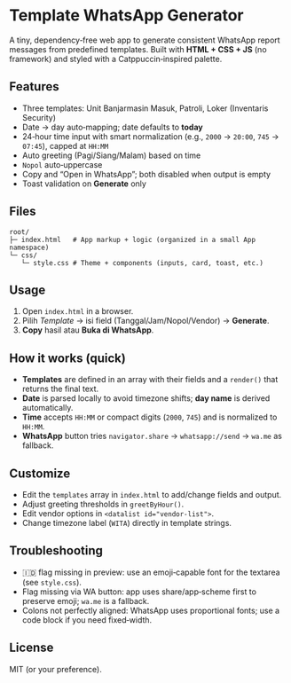 # Template WhatsApp Generator

A tiny, dependency‑free web app to generate consistent WhatsApp report messages from predefined templates. Built with **HTML + CSS + JS** (no framework) and styled with a Catppuccin‑inspired palette.

## Features

- Three templates: Unit Banjarmasin Masuk, Patroli, Loker (Inventaris Security)
- Date → day auto‑mapping; date defaults to **today**
- 24‑hour time input with smart normalization (e.g., `2000` → `20:00`, `745` → `07:45`), capped at `HH:MM`
- Auto greeting (Pagi/Siang/Malam) based on time
- `Nopol` auto‑uppercase
- Copy and “Open in WhatsApp”; both disabled when output is empty
- Toast validation on **Generate** only

## Files

```
root/
├─ index.html   # App markup + logic (organized in a small App namespace)
└─ css/
   └─ style.css # Theme + components (inputs, card, toast, etc.)
```

## Usage

1. Open `index.html` in a browser.
2. Pilih _Template_ → isi field (Tanggal/Jam/Nopol/Vendor) → **Generate**.
3. **Copy** hasil atau **Buka di WhatsApp**.

## How it works (quick)

- **Templates** are defined in an array with their fields and a `render()` that returns the final text.
- **Date** is parsed locally to avoid timezone shifts; **day name** is derived automatically.
- **Time** accepts `HH:MM` or compact digits (`2000`, `745`) and is normalized to `HH:MM`.
- **WhatsApp** button tries `navigator.share` → `whatsapp://send` → `wa.me` as fallback.

## Customize

- Edit the `templates` array in `index.html` to add/change fields and output.
- Adjust greeting thresholds in `greetByHour()`.
- Edit vendor options in `<datalist id="vendor-list">`.
- Change timezone label (`WITA`) directly in template strings.

## Troubleshooting

- 🇮🇩 flag missing in preview: use an emoji‑capable font for the textarea (see `style.css`).
- Flag missing via WA button: app uses share/app‑scheme first to preserve emoji; `wa.me` is a fallback.
- Colons not perfectly aligned: WhatsApp uses proportional fonts; use a code block if you need fixed‑width.

## License

MIT (or your preference).
